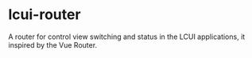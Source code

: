 # lcui-router

A router for control view switching and status in the LCUI applications, it inspired by the Vue Router.
